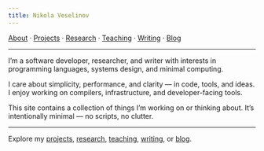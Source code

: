 ```yaml
---
title: Nikola Veselinov
---
```


[About](/) · [Projects](/projects) · [Research](/research) · [Teaching](/teaching) · [Writing](/writing) · [Blog](/blog)

---

I’m a software developer, researcher, and writer with interests in programming languages, systems design, and minimal computing.

I care about simplicity, performance, and clarity — in code, tools, and ideas. I enjoy working on compilers, infrastructure, and developer-facing tools.

This site contains a collection of things I’m working on or thinking about. It’s intentionally minimal — no scripts, no clutter.

---

Explore my [projects](/projects), [research](/research), [teaching](/teaching), [writing](/writing), or [blog](/blog).
